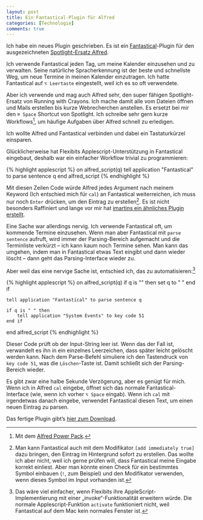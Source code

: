 ```yaml
---
layout: post
title: Ein Fantastical-Plugin für Alfred
categories: [Technologie]
comments: true
---
```


Ich habe ein neues Plugin geschrieben. Es ist ein [Fantastical](http://flexibits.com/fantastical)-Plugin für den ausgezeichneten [Spotlight-Ersatz Alfred](http://www.alfredapp.com).
<!--more-->

Ich verwende Fantastical jeden Tag, um meine Kalender einzusehen und zu verwalten. Seine natürliche Spracherkennung ist der beste und schnellste Weg, um neue Termine in meinen Kalender einzutragen. Ich hatte Fantastical auf `⌥ Leertaste` eingestellt, weil ich es so oft verwendete.

Aber ich verwende und mag auch Alfred sehr, den super fähigen Spotlight-Ersatz von Running with Crayons. Ich mache damit alle vom Dateien öffnen und Mails erstellen bis kurze Webrecherchen anstellen. Es ersetzt bei mir den `⌘ Space` Shortcut von Spotlight. Ich schreibe sehr gern kurze Workflows[^powerpack], um häufige Aufgaben über Alfred schnell zu erledigen.

[^powerpack]: Mit dem [Alfred Power Pack](https://buy.alfredapp.com).

Ich wollte Alfred und Fantastical verbinden und dabei ein Tastaturkürzel einsparen.

Glücklicherweise hat Flexibits Applescript-Unterstützung in Fantastical eingebaut, deshalb war ein einfacher Workflow trivial zu programmieren:

{% highlight applescript %}
    on alfred_script(q)
        tell application "Fantastical" to parse sentence q
    end alfred_script
{% endhighlight %}

Mit diesen Zeilen Code würde Alfred jedes Argument nach meinem Keyword (Ich entschied mich für `cal`) an Fantastical weiterreichen, ich muss nur noch `Enter` drücken, um den Eintrag zu erstellen[^instant]. Es ist nicht besonders Raffiniert und lange vor mir hat [imartins ein ähnliches Plugin erstellt](http://www.alfredforum.com/topic/1272-add-to-fantastical/).

[^instant]: Man kann Fantastical auch mit dem Modifikator `[add immediately true]` dazu bringen, den Eintrag im Hintergrund sofort zu erstellen. Das wollte ich aber nicht, weil ich gerne prüfen will, dass Fantastical meine Eingabe korrekt einliest. Aber man könnte einen Check für ein bestimmtes Symbol einbauen (`!`, zum Beispiel) und den Modifikator verwenden, wenn dieses Symbol im Input vorhanden ist.

Eine Sache war allerdings nervig. Ich verwende Fantastical oft, um kommende Termine einzusehen. Wenn man aber Fantastical mit `parse sentence` aufruft, wird immer der Parsing-Bereich aufgemacht und die Terminliste verkürzt – ich kann kaum noch Termine sehen. Man kann das umgehen, indem man in Fantastical etwas Text eingibt und dann wieder löscht – dann geht das Parsing-Interface wieder zu. 

Aber weil das eine nervige Sache ist, entschied ich, das zu automatisieren:[^automate]

{% highlight applescript %}
on alfred_script(q)
    if q is "" then
        set q to " "
    end if

    tell application "Fantastical" to parse sentence q

    if q is " " then
        tell application "System Events" to key code 51
    end if
end alfred_script
{% endhighlight %}

Dieser Code prüft ob der Input-String leer ist. Wenn das der Fall ist, verwandelt es ihn in ein einzelnes Leerzeichen, dass später leicht gelöscht werden kann. Nach dem Parse-Befehl simuliere ich den Tastendruck von `key code 51`, was die `Löschen`-Taste ist. Damit schließt sich der Parsing-Bereich wieder.

Es gibt zwar eine halbe Sekunde Verzögerung, aber es genügt für mich. Wenn ich in Alfred `cal` eingebe, öffnet sich das normale Fantastical-Interface (wie, wenn ich vorher `⌥ Space` eingab). Wenn ich `cal` mit irgendetwas danach eingebe, verwendet Fantastical diesen Text, um einen neuen Eintrag zu parsen.

Das fertige Plugin gibt’s [hier zum Download](https://dl.dropboxusercontent.com/u/11079930/Artikelbilder/Fantastical.alfredworkflow).

[^automate]: Das wäre viel einfacher, wenn Flexibits ihre AppleScript-Implementierung mit einer „invoke“-Funktionalität erweitern würde. Die normale Applescript-Funktion `activate` funktioniert nicht, weil Fantastical auf dem Mac kein normales Fenster ist.
